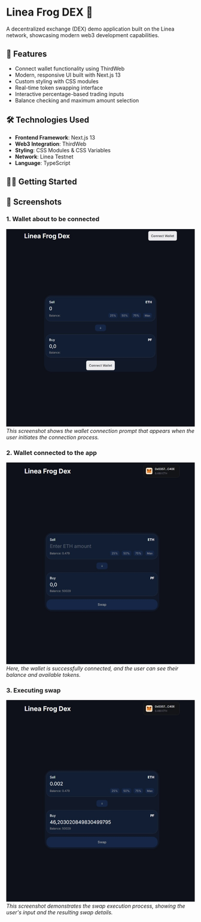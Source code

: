 # Linea Frog DEX 🐸

A decentralized exchange (DEX) demo application built on the Linea network, showcasing modern web3 development capabilities.

## 🚀 Features

- Connect wallet functionality using ThirdWeb
- Modern, responsive UI built with Next.js 13
- Custom styling with CSS modules
- Real-time token swapping interface
- Interactive percentage-based trading inputs
- Balance checking and maximum amount selection

## 🛠️ Technologies Used

- **Frontend Framework**: Next.js 13
- **Web3 Integration**: ThirdWeb
- **Styling**: CSS Modules & CSS Variables
- **Network**: Linea Testnet
- **Language**: TypeScript

## 🏃‍♂️ Getting Started

## 📸 Screenshots

### 1. Wallet about to be connected
![Wallet about to be connected](public\screenshots\screenshot1.jpeg)
*This screenshot shows the wallet connection prompt that appears when the user initiates the connection process.*

### 2. Wallet connected to the app
![Wallet connected to the app](public\screenshots\screenshot2.jpeg)
*Here, the wallet is successfully connected, and the user can see their balance and available tokens.*

### 3. Executing swap
![Executing swap](public\screenshots\screenshot3.jpeg)
*This screenshot demonstrates the swap execution process, showing the user's input and the resulting swap details.*
